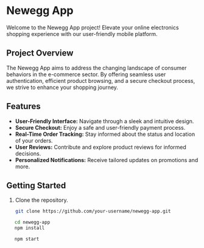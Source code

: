 # Newegg App

Welcome to the Newegg App project! Elevate your online electronics shopping experience with our user-friendly mobile platform.

## Project Overview

The Newegg App aims to address the changing landscape of consumer behaviors in the e-commerce sector. By offering seamless user authentication, efficient product browsing, and a secure checkout process, we strive to enhance your shopping journey.

## Features

- **User-Friendly Interface:** Navigate through a sleek and intuitive design.
- **Secure Checkout:** Enjoy a safe and user-friendly payment process.
- **Real-Time Order Tracking:** Stay informed about the status and location of your orders.
- **User Reviews:** Contribute and explore product reviews for informed decisions.
- **Personalized Notifications:** Receive tailored updates on promotions and more.

## Getting Started

1. Clone the repository.
   ```bash
   git clone https://github.com/your-username/newegg-app.git
```bash
   cd newegg-app   
   npm install

   npm start

   
